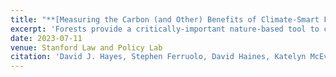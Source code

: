 ```yaml
---
title: "**[Measuring the Carbon (and Other) Benefits of Climate-Smart Forestry Practices](https://law.stanford.edu/wp-content/uploads/2023/07/Measuring-the-Carbon-and-Other-Benefits-of-Climate-Smart-Forestry-Practices.pdf)**"
excerpt: 'Forests provide a critically-important nature-based tool to combat the climate crisis. This report addresses the U.S.’s opportunities to deploy climate-smart forestry practices to remove additional quantities of climate-harming carbon from the atmosphere. The report notes that the inability to reliably track and quantify carbon removals and other co-benefits from forestry practices is holding back wider adoption of such practices. It recommends specific steps that the Administration should take to advance the measurement, monitoring, verification and reporting of carbon removals and other benefits associated with climate-smart forestry practices. With the backing of solid measurement and monitoring, governmental authorities and private parties can more confidently incentivize climate-smart forestry practices through a variety of potential mechanisms such as conservation grants, procurement preferences, premium pricing for climate-smart forestry products and better functioning carbon markets. Prime forestry-related carbon removal opportunities in the U.S. include agroforestry, reforestation, urban forestry, improved forest management and long-lived wood products.'
date: 2023-07-11
venue: Stanford Law and Policy Lab
citation: 'David J. Hayes, Stephen Ferruolo, David Haines, Katelyn McEvoy, Leona Neftaliem, Lisa Roberds, Siddharth Sachdeva, Celina Scott-Buechler, Angela Tsao, Katie Vogelheim, Brad Ward, Callie Walker, Benjamin Zehr, Measuring the Carbon (and Other) Benefits of Climate-Smart Forestry Practices (Policy Lab: Harvesting Climate Benefits from Agriculture and Forestry Practices (808Y); Teaching/Supervising Team: David J. Hayes).'
---
```


